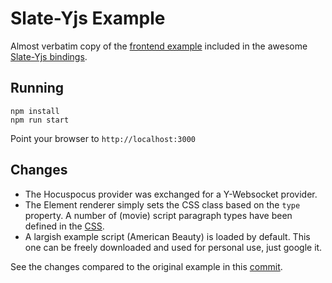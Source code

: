 # Slate-Yjs Example

Almost verbatim copy of the [frontend example](https://github.com/BitPhinix/slate-yjs/tree/next/examples/frontend) included in the awesome [Slate-Yjs bindings](https://github.com/BitPhinix/slate-yjs).

## Running

```shell
npm install
npm run start
```

Point your browser to `http://localhost:3000`

## Changes

- The Hocuspocus provider was exchanged for a Y-Websocket provider.
- The Element renderer simply sets the CSS class based on the `type` property.
  A number of (movie) script paragraph types have been defined in the [CSS](https://github.com/stippi/slate-yjs-example/blob/main/src/components/Element/style.css).
- A largish example script (American Beauty) is loaded by default.
  This one can be freely downloaded and used for personal use, just google it.

See the changes compared to the original example in this [commit](https://github.com/stippi/slate-yjs-example/commit/e3b3c2516093118533b18cd89261bc951a47179e).
